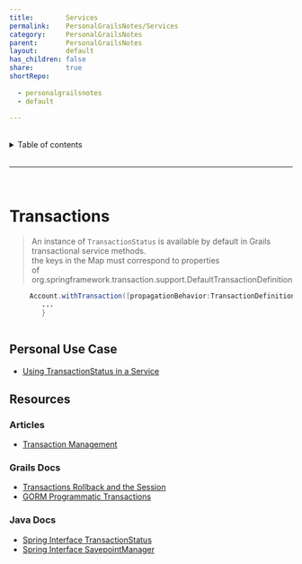 ```yaml
---  
title:        Services    
permalink:    PersonalGrailsNotes/Services    
category:     PersonalGrailsNotes    
parent:       PersonalGrailsNotes    
layout:       default    
has_children: false    
share:        true  
shortRepo:  
  
  - personalgrailsnotes  
  - default  
  
---  
```

  
  
<br/>    
  
<details markdown="block">    
<summary>    
Table of contents    
</summary>    
{: .text-delta }    
1. TOC    
{:toc}    
</details>    
  
<br/>    
  
***    
  
<br/>    
  
# Transactions  
  
> An instance of ```TransactionStatus``` is available by default in Grails transactional service methods.    
> the keys in the Map must correspond to properties    
> of org.springframework.transaction.support.DefaultTransactionDefinition  
  
```java    
     Account.withTransaction([propagationBehavior:TransactionDefinition.PROPAGATION_REQUIRES_NEW,isolationLevel:TransactionDefinition.ISOLATION_REPEATABLE_READ]){  
        ...  
        }  
  
```    
  
## Personal Use Case  
  
- [Using TransactionStatus in a Service](https://gist.github.com/14paxton/a212d86552b05b95ef91ee444197fd4e)  
  
## Resources  
  
### Articles  
  
- [Transaction Management](https://docs.spring.io/spring-framework/docs/current/reference/html/data-access.html#transaction)  
  
### Grails Docs  
  
- [Transactions Rollback and the Session](https://docs.grails.org/latest/guide/services.html#transactionsRollbackAndTheSession)  
- [GORM Programmatic Transactions](http://gorm.grails.org/6.0.x/hibernate/manual/index.html#programmaticTransactions)  
  
### Java Docs  
  
- [Spring Interface TransactionStatus](https://docs.spring.io/spring-framework/docs/current/javadoc-api/org/springframework/transaction/TransactionStatus.html)  
- [Spring Interface SavepointManager](https://docs.spring.io/spring-framework/docs/current/javadoc-api/org/springframework/transaction/SavepointManager.html)
